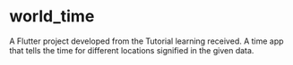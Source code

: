 # world_time

A Flutter project developed from the Tutorial learning received. 
A time app that tells the time for different locations signified in the given data.
